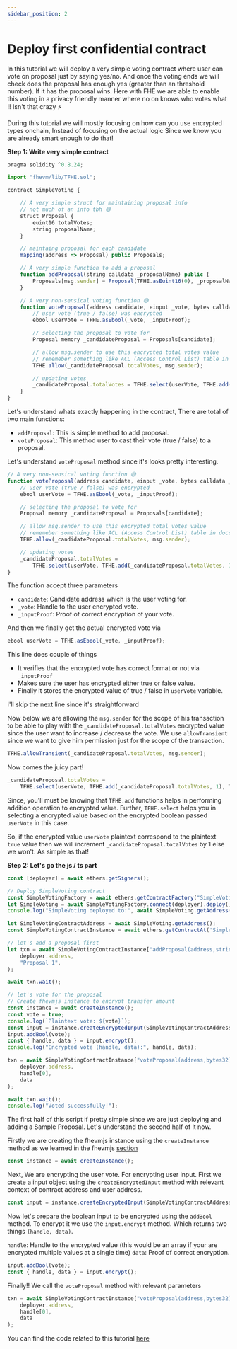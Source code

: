 ```yaml
---
sidebar_position: 2
---
```


# Deploy first confidential contract

In this tutorial we will deploy a very simple voting contract where user can vote on proposal just by saying yes/no. And once the voting ends we will check does the proposal has enough yes (greater than an threshold number). If it has the proposal wins. Here with FHE we are able to enable this voting in a privacy friendly manner where no on knows who votes what !! Isn't that crazy ⚡

During this tutorial we will mostly focusing on how can you use encrypted types onchain, Instead of focusing on the actual logic Since we know you are already smart enough to do that!

**Step 1: Write very simple contract**

```js
pragma solidity ^0.8.24;

import "fhevm/lib/TFHE.sol";

contract SimpleVoting {

    // A very simple struct for maintaining proposal info 
    // not much of an info tbh 😅
    struct Proposal {
        euint16 totalVotes;
        string proposalName;
    }

    // maintaing proposal for each candidate
    mapping(address => Proposal) public Proposals;

    // A very simple function to add a proposal
    function addProposal(string calldata _proposalName) public {
        Proposals[msg.sender] = Proposal(TFHE.asEuint16(0), _proposalName);
    }

    // A very non-sensical voting function 😅
    function voteProposal(address candidate, einput _vote, bytes calldata _inputProof) public {
        // user vote (true / false) was encrypted
        ebool userVote = TFHE.asEbool(_vote, _inputProof);

        // selecting the proposal to vote for 
        Proposal memory _candidateProposal = Proposals[candidate];

        // allow msg.sender to use this encrypted total votes value
        // rememeber something like ACL (Access Control List) table in docs
        TFHE.allow(_candidateProposal.totalVotes, msg.sender);

        // updating votes
        _candidateProposal.totalVotes = TFHE.select(userVote, TFHE.add(_candidateProposal.totalVotes, 1), TFHE.add(_candidateProposal.totalVotes, 0));
    }
}
```

Let's understand whats exactly happening in the contract, There are total of two main functions:
- `addProposal`: This is simple method to add proposal.
- `voteProposal`: This method user to cast their vote (true / false) to a proposal.

Let's understand `voteProposal` method since it's looks pretty interesting.

```js
// A very non-sensical voting function 😅
function voteProposal(address candidate, einput _vote, bytes calldata _inputProof) public {
    // user vote (true / false) was encrypted
    ebool userVote = TFHE.asEbool(_vote, _inputProof);

    // selecting the proposal to vote for 
    Proposal memory _candidateProposal = Proposals[candidate];

    // allow msg.sender to use this encrypted total votes value
    // rememeber something like ACL (Access Control List) table in docs
    TFHE.allow(_candidateProposal.totalVotes, msg.sender);

    // updating votes
    _candidateProposal.totalVotes = 
        TFHE.select(userVote, TFHE.add(_candidateProposal.totalVotes, 1), TFHE.add(_candidateProposal.  totalVotes, 0));
}
```

The function accept three parameters 
- `candidate`: Candidate address which is the user voting for.
- `_vote`: Handle to the user encrypted vote.
- `_inputProof`: Proof of correct encryption of your vote.

And then we finally get the actual encrypted vote via

```js
ebool userVote = TFHE.asEbool(_vote, _inputProof);
```

This line does couple of things
- It verifies that the encrypted vote has correct format or not via `_inputProof`
- Makes sure the user has encrypted either true or false value.
- Finally it stores the encrypted value of true / false in `userVote` variable. 

I'll skip the next line since it's straightforward 

Now below we are allowing the `msg.sender` for the scope of his transaction to be able to play with the `_candidateProposal.totalVotes` encrypted value since the user want to increase / decrease the vote. We use `allowTransient` since we want to give him permission just for the scope of the transaction.

```js
TFHE.allowTransient(_candidateProposal.totalVotes, msg.sender);
```
Now comes the juicy part!

```js
_candidateProposal.totalVotes = 
    TFHE.select(userVote, TFHE.add(_candidateProposal.totalVotes, 1), TFHE.add(_candidateProposal.  totalVotes, 0));
```

Since, you'll must be knowing that `TFHE.add` functions helps in performing addition operation to encrypted value.
Further, `TFHE.select` helps you in selecting a encrypted value based on the encrypted boolean passed `userVote` in this case.

So, if the encrypted value `userVote` plaintext correspond to the plaintext `true` value then we will increment `_candidateProposal.totalVotes` by 1 else we won't. As simple as that! 

**Step 2: Let's go the js / ts part**

```js
const [deployer] = await ethers.getSigners();

// Deploy SimpleVoting contract
const SimpleVotingFactory = await ethers.getContractFactory("SimpleVoting");
let SimpleVoting = await SimpleVotingFactory.connect(deployer).deploy();
console.log("SimpleVoting deployed to:", await SimpleVoting.getAddress());

let SimpleVotingContractAddress = await SimpleVoting.getAddress();
const SimpleVotingContractInstance = await ethers.getContractAt('SimpleVoting', SimpleVotingContractAddress, deployer);

// let's add a proposal first 
let txn = await SimpleVotingContractInstance["addProposal(address,string)"](
    deployer.address,
    "Proposal 1",
);

await txn.wait();

// let's vote for the proposal
// Create fhevmjs instance to encrypt transfer amount
const instance = await createInstance();
const vote = true;
console.log(`Plaintext vote: ${vote}`);
const input = instance.createEncryptedInput(SimpleVotingContractAddress, deployer.address)
input.addBool(vote);
const { handle, data } = input.encrypt();
console.log("Encrypted vote (handle, data):", handle, data);

txn = await SimpleVotingContractInstance["voteProposal(address,bytes32)"](
    deployer.address,
    handle[0],
    data
);

await txn.wait();
console.log("Voted successfully!");
```

The first half of this script if pretty simple since we are just deploying and adding a Sample Proposal. Let's understand the second half of it now.

Firstly we are creating the fhevmjs instance using the `createInstance` method as we learned in the fhevmjs [section](https://docs.encifher.io/docs/tools/fhevmjs#creating-instance)

```js
const instance = await createInstance();
```

Next, We are encrypting the user vote. For encrypting user input. First we create a input object using the `createEncryptedInput` method with relevant context of contract address and user address.

```js
const input = instance.createEncryptedInput(SimpleVotingContractAddress, deployer.address)
```
Now let's prepare the boolean input to be encrypted using the `addBool` method. To encrypt it we use the `input.encrypt` method. Which returns two things `(handle, data)`.

`handle`: Handle to the encrypted value (this would be an array if your are encrypted multiple values at a single time)
`data`: Proof of correct encryption. 

```js
input.addBool(vote);
const { handle, data } = input.encrypt();
```

Finally!! We call the `voteProposal` method with relevant parameters

```js
txn = await SimpleVotingContractInstance["voteProposal(address,bytes32)"](
    deployer.address,
    handle[0],
    data
);
```

You can find the code related to this tutorial [here](https://github.com/RizeLabs/Sample-Hardhat-Template)